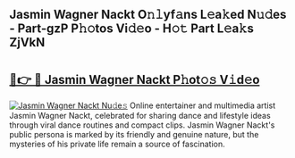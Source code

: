 ## Jasmin Wagner Nackt O𝚗𝚕yf𝚊ns L𝚎a𝚔ed N𝚞𝚍es - Part-gzP P𝚑𝚘tos Vi𝚍𝚎o - H𝚘𝚝 Part L𝚎a𝚔s ZjVkN

# <h2><a href="http://kf0uco.oniu.top/?m=Jasmin+Wagner+Nackt">🔗👉 🔴 Jasmin Wagner Nackt P𝚑ot𝚘𝚜 V𝚒d𝚎o</a></h2>

[![Jasmin Wagner Nackt Nu𝚍e𝚜](https://i.imgur.com/0qMVB7G.gif)](http://kf0uco.oniu.top/?m=Jasmin+Wagner+Nackt)
Online entertainer and multimedia artist Jasmin Wagner Nackt, celebrated for sharing dance and lifestyle ideas through viral dance routines and compact clips. Jasmin Wagner Nackt's public persona is marked by its friendly and genuine nature, but the mysteries of his private life remain a source of fascination.  
